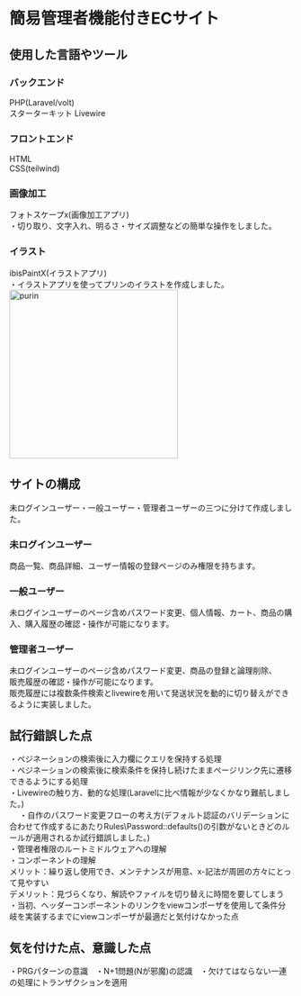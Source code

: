 # 簡易管理者機能付きECサイト<br>
## 使用した言語やツール<br>
### バックエンド<br>
PHP(Laravel/volt)<br>スターターキット Livewire
### フロントエンド<br>
HTML<br>
CSS(teilwind)<br>
### 画像加工<br>
フォトスケープx(画像加工アプリ)<br>
・切り取り、文字入れ、明るさ・サイズ調整などの簡単な操作をしました。<br>
### イラスト<br>
ibisPaintX(イラストアプリ)<br>
・イラストアプリを使ってプリンのイラストを作成しました。<br>
<img width="300" height="300" alt="purin" src="https://github.com/user-attachments/assets/a7fbc9f5-ac72-4497-a181-e731147dc695" />
<br>

## サイトの構成<br>
未ログインユーザー・一般ユーザー・管理者ユーザーの三つに分けて作成しました。<br>
### 未ログインユーザー<br>
商品一覧、商品詳細、ユーザー情報の登録ページのみ権限を持ちます。<br>
### 一般ユーザー<br>
未ログインユーザーのページ含めパスワード変更、個人情報、カート、商品の購入、購入履歴の確認・操作が可能になります。<br>
### 管理者ユーザー<br>
未ログインユーザーのページ含めパスワード変更、商品の登録と論理削除、<br>販売履歴の確認・操作が可能になります。<br>
販売履歴には複数条件検索とlivewireを用いて発送状況を動的に切り替えができるように実装しました。
## 試行錯誤した点<br>
・ペジネーションの検索後に入力欄にクエリを保持する処理<br>
・ペジネーションの検索後に検索条件を保持し続けたままページリンク先に遷移できるようにする処理<br>
・Livewireの触り方、動的な処理(Laravelに比べ情報が少なくかなり難航しました。)<br>　
・自作のパスワード変更フローの考え方(デフォルト認証のバリデーションに合わせて作成するにあたりRules\Password::defaults()の引数がないときどのルールが適用されるか試行錯誤しました。)<br>
・管理者権限のルートミドルウェアへの理解<br>
・コンポーネントの理解<br>
メリット：繰り返し使用でき、メンテナンスが用意、x-記法が周囲の方々にとって見やすい<br>
デメリット：見づらくなり、解読やファイルを切り替えに時間を要してしまう<br>
・当初、ヘッダーコンポーネントのリンクをviewコンポーザを使用して条件分岐を実装するまでにviewコンポーザが最適だと気付けなかった点<br>

## 気を付けた点、意識した点
・PRGパターンの意識　・N+1問題(Nが邪魔)の認識　・欠けてはならない一連の処理にトランザクションを適用<br>
